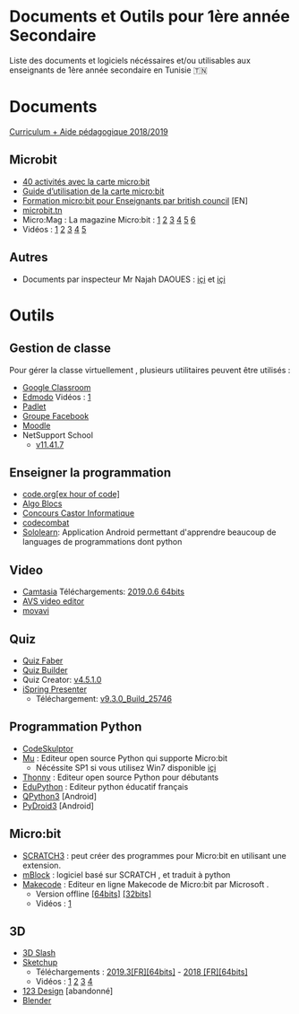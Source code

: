 #   Documents et Outils pour 1ère année Secondaire
Liste des documents et logiciels nécéssaires et/ou utilisables aux enseignants de 1ère année secondaire en Tunisie :tunisia:
# Documents
[Curriculum + Aide pédagogique 2018/2019](https://www.facebook.com/download/preview/2235769660033885)

## Microbit

* [40 activités avec la carte micro:bit](https://drive.google.com/file/d/10_Er5wKUr4Cycd42xOkdF58m_S0nSFZP/view "40 activités avec la carte micro:bit")
* [Guide d’utilisation de la carte micro:bit](https://drive.google.com/file/d/1-ohsH8PVfiNgJcWUadTEpgBkwgW-7pOt/view "Guide d’utilisation de la carte micro:bit")
* [Formation micro:bit pour Enseignants par british council](https://microbit.britishcouncil.org/ "Formation micro:bit pour Enseignants par british council") [EN]
* [microbit.tn](https://www.microbit.tn/ "microbit.tn")
* Micro:Mag : La magazine Micro:bit : [1](http://go.micromag.cc/issueone "1") [2](http://go.micromag.cc/issuetwopdf "2") [3](http://go.micromag.cc/issuethreepdf "3") [4](http://go.micromag.cc/issuefourpdf "4") [5](http://go.micromag.cc/issuefivepdf "5") [6](http://go.micromag.cc/issue6pdf "6")
* Vidéos : [1](https://youtu.be/qbyOZUM1hz8 "Microbit: Chocolate vending machine") [2](https://youtu.be/BHg70KMGS94 "2") [3](https://youtu.be/1_kyaPzVs_0 "Microbit: Worm") [4](https://youtu.be/eqJrQhxwZwU "Jeu Roulette") [5](https://youtu.be/SHyoJYna69k "Contrôler la matrice LED du Microbit à partir d'une application App inventor")

## Autres 

* Documents par inspecteur Mr Najah DAOUES : [içi](https://najahdaoues.wordpress.com/telechargement/ "içi") et [içi ](https://drive.google.com/drive/folders/1uqsR2pUYeAagtAqa8003SgCXLxTgHJvA?fbcli "içi ")

# Outils

## Gestion de classe

Pour gérer la classe virtuellement , plusieurs utilitaires peuvent être utilisés :
* [Google Classroom ](https://classroom.google.com)
* [Edmodo](https://www.edmodo.com/)
	Vidéos : [1](https://youtu.be/joHRiQx7OFE "1")
* [Padlet](https://padlet.com/)	
* [Groupe Facebook](https://www.facebook.com/groups/)
* [Moodle](https://download.moodle.org/)
* NetSupport School
	* [v11.41.7](https://drive.google.com/open?id=0B5lJ_aKdeCP6eGE5UFRXdE91TWc "v11.41.7")

## Enseigner la programmation

* [code.org[ex hour of code]](https://code.org/ "code.org")
* [Algo Blocs](https://www.algoblocs.fr/ "Algo Blocs")
* [Concours Castor Informatique](https://concours.castor-informatique.fr/ "Concours Castor Informatique")
* [codecombat](https://codecombat.com/ "codecombat")
* [Sololearn](https://play.google.com/store/apps/details?id=com.sololearn "Sololearn"): Application Android permettant d'apprendre beaucoup de languages de programmations dont python
## Video

- [Camtasia](https://www.techsmith.com/video-editor.html "Camtasia")
	Téléchargements: [2019.0.6 64bits](https://drive.google.com/file/d/1EWjgM1tRk9jY9KDv7_YITc2k6UTepw7S/view "2019.0.6 64bits")
- [AVS video editor](https://www.avs4you.com/avs-video-editor.aspx "AVS video editor")
- [movavi](https://www.movavi.com/ "movavi")

## Quiz

* [Quiz Faber](https://quizfaber.com/index.php/fr/ "Quiz Faber")
* [Quiz Builder](http://www.quiz-builder.com/ "quiz builder")
* Quiz Creator:  [v4.5.1.0](http://www.mediafire.com/file/z73nq77tmwyc57h "v4.5.1.0")
* [iSpring Presenter](https://www.ispringsolutions.com/support/presenter "iSpring Presenter")
	* Téléchargement: [v9.3.0_Build_25746](https://drive.google.com/file/d/1AuoITNzURafS5JYogHs_ay59Kki3RXvv/view "v9.3.0_Build_25746")

## Programmation Python 

- [CodeSkulptor](https://py3.codeskulptor.org)
- [Mu](https://codewith.mu "Mu") : Editeur open source Python qui supporte Micro:bit
     - Nécéssite SP1 si vous utilisez Win7 disponible [içi](https://drive.google.com/file/d/1MJ-c8jxjzs4UWFliyTXwOUvpWDK3k8c2/view "içi")
- [Thonny](https://thonny.org/ "Thonny") : Editeur open source Python pour débutants
- [EduPython](https://edupython.tuxfamily.org/ "EduPython") : Editeur python éducatif français
- [QPython3](https://play.google.com/store/apps/details?id=org.qpython.qpy3 "QPython") [Android]
- [PyDroid3](https://play.google.com/store/apps/details?id=ru.iiec.pydroid3 "PyDroid3") [Android]

## Micro:bit

* [SCRATCH3](https://scratch.mit.edu/ "SCRATCH 3") : peut créer des programmes pour Micro:bit en utilisant une extension.
* [mBlock](www.mblock.cc "mBlock") : logiciel basé sur SCRATCH , et traduit à python
* [Makecode](https://makecode.microbit.org "Makecode") : Editeur en ligne Makecode de Micro:bit par Microsoft .
   * Version offline [ [64bits]](https://makecode.microbit.org/offline-app "içi") [[32bits]](https://drive.google.com/file/d/1j-OVqfq6zMnIlr_v8UyvJv4Y7ewoqrL7/view "[32bits]")
   * Vidéos : [1](https://youtu.be/HKaHJITnK3w "Makecode: Camera and Print Code")

## 3D

* [3D Slash](https://www.3dslash.net/ "3D Slash")
* [Sketchup](https://www.sketchup.com/ "Sketchup")
	* Téléchargements : [2019.3[FR][64bits]](https://drive.google.com/file/d/15TOY5wcvkHpUFC6JAVg-gWnj2674dG-s/view "2019.3[FR][64bits]")  - [2018 [FR][64bits]](https://drive.google.com/file/d/11bmKiNV9eoM1zZ0aweRSLKzsKe4QvTJh/view "2018 [FR][64bits]")
	* Vidéos : [1](https://youtu.be/qaSiR07LP8E "Intérieur maison 3D") [2](https://youtu.be/bQ9P-e_uynA "Domino 3D") [3](https://youtu.be/8CzaIlmq7zQ "Dessiner un pion d'echecs") [4](https://youtu.be/QIuPpV1Y6vs?list=PLIvQ1gu_hVBBRU9Brn4iAAqCjE_ziHoaw "Techniques de base Sketchup , Tutorial de 13 vidéos")
* [123 Design](https://www.autodesk.com/solutions/123d-apps "123 Design") [abandonné]
* [Blender](https://www.blender.org/ "Blender") 





